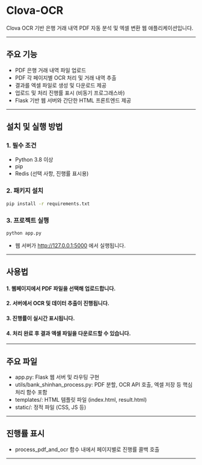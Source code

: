 # Clova-OCR

Clova OCR 기반 은행 거래 내역 PDF 자동 분석 및 엑셀 변환 웹 애플리케이션입니다.

---

## 주요 기능

- PDF 은행 거래 내역 파일 업로드
- PDF 각 페이지별 OCR 처리 및 거래 내역 추출
- 결과를 엑셀 파일로 생성 및 다운로드 제공
- 업로드 및 처리 진행률 표시 (비동기 프로그래스바)
- Flask 기반 웹 서버와 간단한 HTML 프론트엔드 제공

---

## 설치 및 실행 방법

### 1. 필수 조건
- Python 3.8 이상
- pip
- Redis (선택 사항, 진행률 표시용)

### 2. 패키지 설치
```bash
pip install -r requirements.txt
```

### 3. 프로젝트 실행
```bash
python app.py
```
- 웹 서버가 http://127.0.0.1:5000 에서 실행됩니다.

---

## 사용법
#### 1. 웹페이지에서 PDF 파일을 선택해 업로드합니다.
#### 2. 서버에서 OCR 및 데이터 추출이 진행됩니다.
#### 3. 진행률이 실시간 표시됩니다.
#### 4. 처리 완료 후 결과 엑셀 파일을 다운로드할 수 있습니다.

---

## 주요 파일
- app.py: Flask 웹 서버 및 라우팅 구현
- utils/bank_shinhan_process.py: PDF 분할, OCR API 호출, 엑셀 저장 등 핵심 처리 함수 포함
- templates/: HTML 템플릿 파일 (index.html, result.html)
- static/: 정적 파일 (CSS, JS 등)

---

## 진행률 표시
- process_pdf_and_ocr 함수 내에서 페이지별로 진행률 콜백 호출

---

